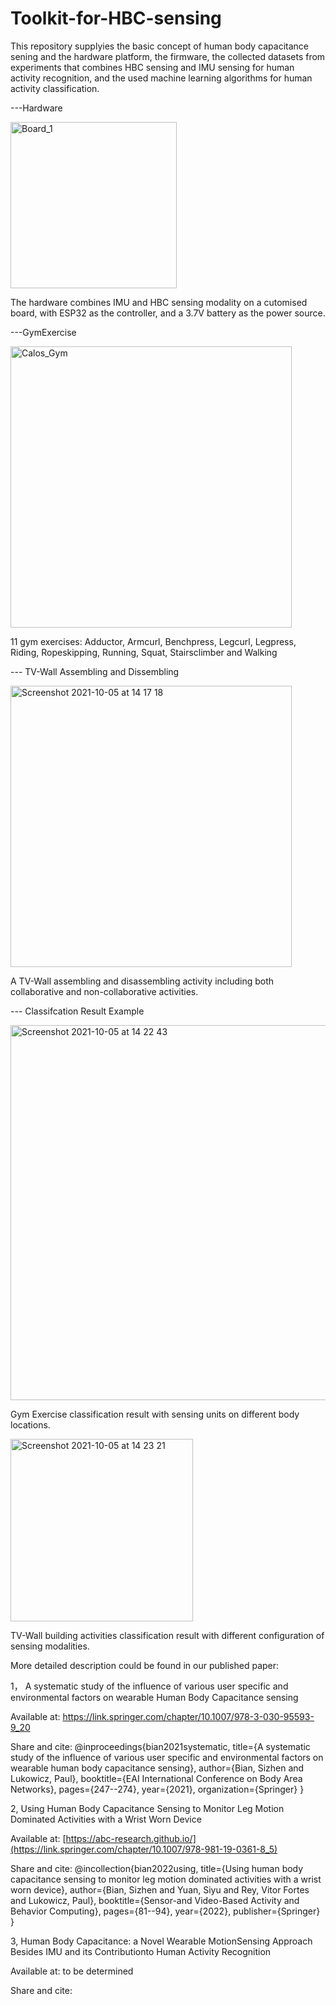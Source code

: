 # Toolkit-for-HBC-sensing
This repository supplyies the basic concept of human body capacitance sening and the hardware platform, the firmware, the collected datasets from experiments that combines HBC sensing and IMU sensing for human activity recognition, and the used machine learning algorithms for human activity classification. 

---Hardware

<img width="266" alt="Board_1" src="https://user-images.githubusercontent.com/12549420/136019960-b8bdf3e0-5ddf-455c-8c63-4a171c2dda4a.png" >

The hardware combines IMU and HBC sensing modality on a cutomised board, with ESP32 as the controller, and a 3.7V battery as the power source. 

---GymExercise

<img width="450" alt="Calos_Gym" src="https://user-images.githubusercontent.com/12549420/136020221-a32689d2-7c01-42a5-8b1c-68694b6b18b8.png" >

11 gym exercises: Adductor, Armcurl, Benchpress, Legcurl, Legpress, Riding, Ropeskipping, Running, Squat, Stairsclimber and Walking

--- TV-Wall Assembling and Dissembling

<img width="450" alt="Screenshot 2021-10-05 at 14 17 18" src="https://user-images.githubusercontent.com/12549420/136020676-b11e646e-c842-406d-bfa7-7066ad29c571.png"  >

A TV-Wall assembling and disassembling activity including both collaborative and non-collaborative activities.


--- Classifcation Result Example

<img width="600" alt="Screenshot 2021-10-05 at 14 22 43" src="https://user-images.githubusercontent.com/12549420/136021710-d045e318-1fff-47cc-8626-19b3f9f696c9.png" >

Gym Exercise classification result with sensing units on different body locations.

<img width="292" alt="Screenshot 2021-10-05 at 14 23 21" src="https://user-images.githubusercontent.com/12549420/136021780-874b06c1-089b-4d96-9c78-fdc670fe4bfe.png" >

TV-Wall building activities classification result with different configuration of sensing modalities.




More detailed description could be found in our published paper:



1， A systematic study of the influence of various user specific and environmental factors on wearable Human Body Capacitance sensing

Available at: https://link.springer.com/chapter/10.1007/978-3-030-95593-9_20

Share and cite:
@inproceedings{bian2021systematic,
  title={A systematic study of the influence of various user specific and environmental factors on wearable human body capacitance sensing},
  author={Bian, Sizhen and Lukowicz, Paul},
  booktitle={EAI International Conference on Body Area Networks},
  pages={247--274},
  year={2021},
  organization={Springer}
}


2, Using Human Body Capacitance Sensing to Monitor Leg Motion Dominated Activities with a Wrist Worn Device

Available at: [https://abc-research.github.io/](https://link.springer.com/chapter/10.1007/978-981-19-0361-8_5)

Share and cite: 
@incollection{bian2022using,
  title={Using human body capacitance sensing to monitor leg motion dominated activities with a wrist worn device},
  author={Bian, Sizhen and Yuan, Siyu and Rey, Vitor Fortes and Lukowicz, Paul},
  booktitle={Sensor-and Video-Based Activity and Behavior Computing},
  pages={81--94},
  year={2022},
  publisher={Springer}
}


3, Human Body Capacitance: a Novel Wearable MotionSensing Approach Besides IMU and its Contributionto Human Activity Recognition

Available at: to be determined

Share and cite: 



